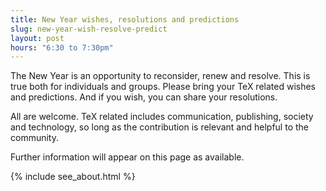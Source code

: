 ```yaml
---
title: New Year wishes, resolutions and predictions
slug: new-year-wish-resolve-predict
layout: post
hours: "6:30 to 7:30pm"
---
```


The New Year is an opportunity to reconsider, renew and resolve. This
is true both for individuals and groups. Please bring your TeX related
wishes and predictions. And if you wish, you can share your
resolutions.

All are welcome. TeX related includes communication, publishing,
society and technology, so long as the contribution is relevant and
helpful to the community.

Further information will appear on this page as available.


{% include see_about.html %}
